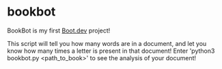 # bookbot

BookBot is my first [Boot.dev](https://www.boot.dev) project!

This script will tell you how many words are in a document, and let you know how many times a letter is present in that document! Enter 'python3 bookbot.py <path_to_book>' to see the analysis of your document!

